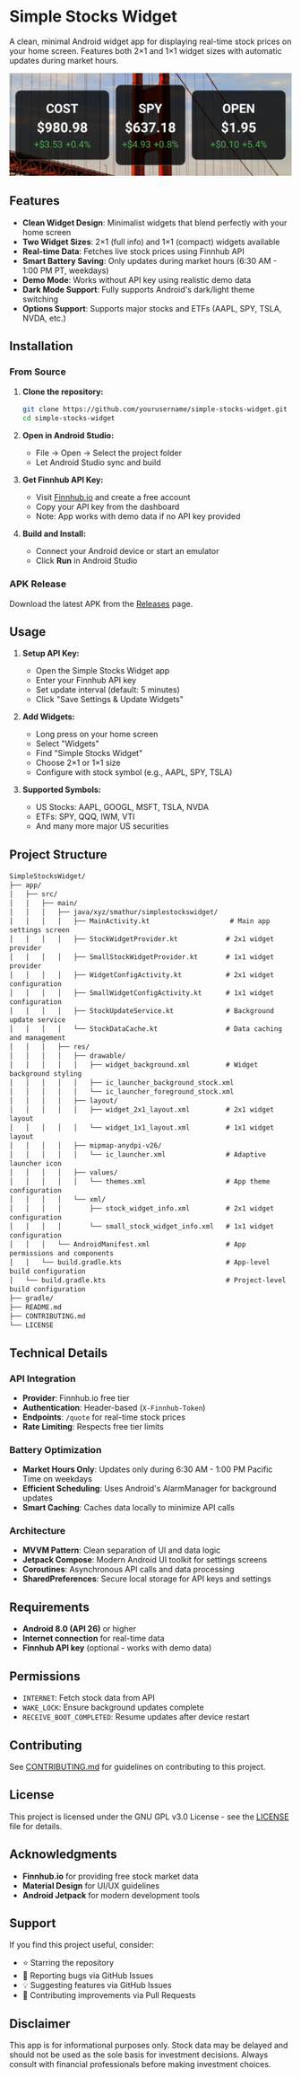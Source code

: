 # Simple Stocks Widget

A clean, minimal Android widget app for displaying real-time stock prices on your home screen. Features both 2×1 and 1×1 widget sizes with automatic updates during market hours.

![widgets on home page](screenshot.png)

## Features

- **Clean Widget Design**: Minimalist widgets that blend perfectly with your home screen
- **Two Widget Sizes**: 2×1 (full info) and 1×1 (compact) widgets available
- **Real-time Data**: Fetches live stock prices using Finnhub API
- **Smart Battery Saving**: Only updates during market hours (6:30 AM - 1:00 PM PT, weekdays)
- **Demo Mode**: Works without API key using realistic demo data
- **Dark Mode Support**: Fully supports Android's dark/light theme switching
- **Options Support**: Supports major stocks and ETFs (AAPL, SPY, TSLA, NVDA, etc.)

## Installation

### From Source

1. **Clone the repository:**
   ```bash
   git clone https://github.com/yourusername/simple-stocks-widget.git
   cd simple-stocks-widget
   ```

2. **Open in Android Studio:**
   - File → Open → Select the project folder
   - Let Android Studio sync and build

3. **Get Finnhub API Key:**
   - Visit [Finnhub.io](https://finnhub.io) and create a free account
   - Copy your API key from the dashboard
   - Note: App works with demo data if no API key provided

4. **Build and Install:**
   - Connect your Android device or start an emulator
   - Click **Run** in Android Studio

### APK Release

Download the latest APK from the [Releases](https://github.com/yourusername/simple-stocks-widget/releases) page.

## Usage

1. **Setup API Key:**
   - Open the Simple Stocks Widget app
   - Enter your Finnhub API key
   - Set update interval (default: 5 minutes)
   - Click "Save Settings & Update Widgets"

2. **Add Widgets:**
   - Long press on your home screen
   - Select "Widgets"
   - Find "Simple Stocks Widget"
   - Choose 2×1 or 1×1 size
   - Configure with stock symbol (e.g., AAPL, SPY, TSLA)

3. **Supported Symbols:**
   - US Stocks: AAPL, GOOGL, MSFT, TSLA, NVDA
   - ETFs: SPY, QQQ, IWM, VTI
   - And many more major US securities

## Project Structure

```
SimpleStocksWidget/
├── app/
│   ├── src/
│   │   ├── main/
│   │   │   ├── java/xyz/smathur/simplestockswidget/
│   │   │   │   ├── MainActivity.kt                    # Main app settings screen
│   │   │   │   ├── StockWidgetProvider.kt            # 2x1 widget provider
│   │   │   │   ├── SmallStockWidgetProvider.kt       # 1x1 widget provider
│   │   │   │   ├── WidgetConfigActivity.kt           # 2x1 widget configuration
│   │   │   │   ├── SmallWidgetConfigActivity.kt      # 1x1 widget configuration
│   │   │   │   ├── StockUpdateService.kt             # Background update service
│   │   │   │   └── StockDataCache.kt                 # Data caching and management
│   │   │   ├── res/
│   │   │   │   ├── drawable/
│   │   │   │   │   ├── widget_background.xml         # Widget background styling
│   │   │   │   │   ├── ic_launcher_background_stock.xml
│   │   │   │   │   └── ic_launcher_foreground_stock.xml
│   │   │   │   ├── layout/
│   │   │   │   │   ├── widget_2x1_layout.xml         # 2x1 widget layout
│   │   │   │   │   └── widget_1x1_layout.xml         # 1x1 widget layout
│   │   │   │   ├── mipmap-anydpi-v26/
│   │   │   │   │   └── ic_launcher.xml               # Adaptive launcher icon
│   │   │   │   ├── values/
│   │   │   │   │   └── themes.xml                    # App theme configuration
│   │   │   │   └── xml/
│   │   │   │       ├── stock_widget_info.xml         # 2x1 widget configuration
│   │   │   │       └── small_stock_widget_info.xml   # 1x1 widget configuration
│   │   │   └── AndroidManifest.xml                   # App permissions and components
│   │   └── build.gradle.kts                          # App-level build configuration
│   └── build.gradle.kts                              # Project-level build configuration
├── gradle/
├── README.md
├── CONTRIBUTING.md
└── LICENSE
```

## Technical Details

### API Integration
- **Provider**: Finnhub.io free tier
- **Authentication**: Header-based (`X-Finnhub-Token`)
- **Endpoints**: `/quote` for real-time stock prices
- **Rate Limiting**: Respects free tier limits

### Battery Optimization
- **Market Hours Only**: Updates only during 6:30 AM - 1:00 PM Pacific Time on weekdays
- **Efficient Scheduling**: Uses Android's AlarmManager for background updates
- **Smart Caching**: Caches data locally to minimize API calls

### Architecture
- **MVVM Pattern**: Clean separation of UI and data logic
- **Jetpack Compose**: Modern Android UI toolkit for settings screens
- **Coroutines**: Asynchronous API calls and data processing
- **SharedPreferences**: Secure local storage for API keys and settings

## Requirements

- **Android 8.0 (API 26)** or higher
- **Internet connection** for real-time data
- **Finnhub API key** (optional - works with demo data)

## Permissions

- `INTERNET`: Fetch stock data from API
- `WAKE_LOCK`: Ensure background updates complete
- `RECEIVE_BOOT_COMPLETED`: Resume updates after device restart

## Contributing

See [CONTRIBUTING.md](CONTRIBUTING.md) for guidelines on contributing to this project.

## License

This project is licensed under the GNU GPL v3.0 License - see the [LICENSE](LICENSE) file for details.

## Acknowledgments

- **Finnhub.io** for providing free stock market data
- **Material Design** for UI/UX guidelines
- **Android Jetpack** for modern development tools

## Support

If you find this project useful, consider:
- ⭐ Starring the repository
- 🐛 Reporting bugs via GitHub Issues
- 💡 Suggesting features via GitHub Issues
- 🔧 Contributing improvements via Pull Requests

## Disclaimer

This app is for informational purposes only. Stock data may be delayed and should not be used as the sole basis for investment decisions. Always consult with financial professionals before making investment choices.